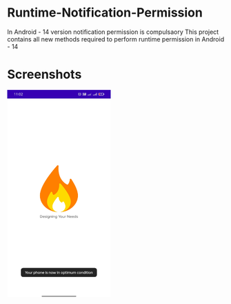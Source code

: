# Runtime-Notification-Permission
In Android - 14 version notification permission is compulsaory
This project contains all new methods required to perform runtime permission in Android - 14
# Screenshots
 <a href="https://github.com/Dev-NeeluSingh/Flashlight-App/blob/Flashlight-App/Screen%20Shot%20-%201.jpg">
      <img alt="Qries" src="https://github.com/Dev-NeeluSingh/Flashlight-App/blob/Flashlight-App/Screen%20Shot%20-%201.jpg" width=240" height="480">
</a>
